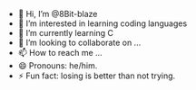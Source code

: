- 👋 Hi, I’m @8Bit-blaze
- 👀 I’m interested in learning coding languages 
- 🌱 I’m currently learning  C
- 💞️ I’m looking to collaborate on ...
- 📫 How to reach me ...
- 😄 Pronouns: he/him.
- ⚡ Fun fact: losing is better than not trying.

<!---
8Bit-blaze/8Bit-blaze is a ✨ special ✨ repository because its `README.md` (this file) appears on your GitHub profile.
You can click the Preview link to take a look at your changes.
--->
